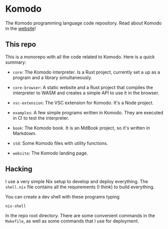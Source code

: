 # Komodo

The Komodo programming language code repository. Read about Komodo in the [website](https://komodo-lang.org)!

## This repo

This is a monorepo with all the code related to Komodo. Here is a quick summary:

- `core`: The Komodo interpreter. Is a Rust project, currently set a up as a program and a library simultaneously.

- `core-browser`: A static website and a Rust project that compiles the interpreter to WASM and creates a simple API to use it in the browser.

- `vsc-extension`: The VSC extension for Komodo. It's a Node project.

- `examples`: A few simple programs written in Komodo. They are executed in CI to test the interpreter.

- `book`: The Komodo book. It is an MdBook project, so it's written in Markdown.

- `std`: Some Komodo files with utility functions.

- `website`: The Komodo landing page.

## Hacking

I use a very simple Nix setup to develop and deploy everything. The `shell.nix` file contains all the requirements (I think) to build everything.

You can create a dev shell with these programs typing

```
nix-shell
```

In the repo root directory. There are some convenient commands in the `Makefile`, as well as some commands that I use for deployment.
